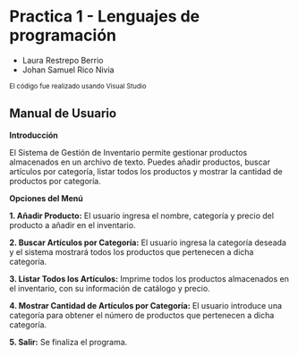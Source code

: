 # Practica 1 - Lenguajes de programación

- Laura Restrepo Berrio
- Johan Samuel Rico Nivia

<sub>El código fue realizado usando Visual Studio</sub>


## Manual de Usuario

**Introducción** 

El Sistema de Gestión de Inventario permite gestionar productos almacenados en un archivo de texto. Puedes añadir productos, buscar artículos por categoría, listar todos los productos y mostrar la cantidad de productos por categoría.

**Opciones del Menú**

**1. Añadir Producto:**
El usuario ingresa el nombre, categoría y precio del producto a añadir en el inventario.

**2. Buscar Artículos por Categoría:**
El usuario ingresa la categoría deseada y el sistema mostrará todos los productos que pertenecen a dicha categoría.

**3. Listar Todos los Artículos:**
Imprime todos los productos almacenados en el inventario, con su información de catálogo y precio.

**4. Mostrar Cantidad de Artículos por Categoría:**
El usuario introduce una categoría para obtener el número de productos que pertenecen a dicha categoría.

**5. Salir:**
Se finaliza el programa.
